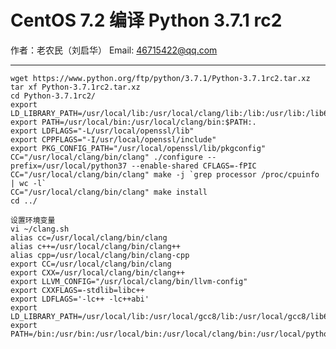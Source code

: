 # CentOS 7.2 编译 Python 3.7.1 rc2

作者：老农民（刘启华）
Email: 46715422@qq.com
***
    
    wget https://www.python.org/ftp/python/3.7.1/Python-3.7.1rc2.tar.xz
    tar xf Python-3.7.1rc2.tar.xz
    cd Python-3.7.1rc2/
    export LD_LIBRARY_PATH=/usr/local/lib:/usr/local/clang/lib:/lib:/usr/lib:/lib64:/usr/lib64:/usr/local/lib64:$LD_LIBRARY_PATH
    export PATH=/usr/local/bin:/usr/local/clang/bin:$PATH:.
    export LDFLAGS="-L/usr/local/openssl/lib"
    export CPPFLAGS="-I/usr/local/openssl/include"
    export PKG_CONFIG_PATH="/usr/local/openssl/lib/pkgconfig"
    CC="/usr/local/clang/bin/clang" ./configure --prefix=/usr/local/python37 --enable-shared CFLAGS=-fPIC
    CC="/usr/local/clang/bin/clang" make -j `grep processor /proc/cpuinfo | wc -l`
    CC="/usr/local/clang/bin/clang" make install
    cd ../
    
    设置环境变量
    vi ~/clang.sh
    alias cc=/usr/local/clang/bin/clang
    alias c++=/usr/local/clang/bin/clang++
    alias cpp=/usr/local/clang/bin/clang-cpp
    export CC=/usr/local/clang/bin/clang
    export CXX=/usr/local/clang/bin/clang++
    export LLVM_CONFIG="/usr/local/clang/bin/llvm-config"
    export CXXFLAGS=-stdlib=libc++
    export LDFLAGS='-lc++ -lc++abi'
    export LD_LIBRARY_PATH=/usr/local/lib:/usr/local/gcc8/lib:/usr/local/gcc8/lib64:/usr/local/clang/lib:/usr/local/python37/lib:/usr/local/node/lib:/lib:/usr/lib:/lib64:/usr/lib64:/usr/local/lib64:$LD_LIBRARY_PATH
    export PATH=/bin:/usr/bin:/usr/local/bin:/usr/local/clang/bin:/usr/local/python37/bin:/usr/local/node/bin:$PATH:.
    